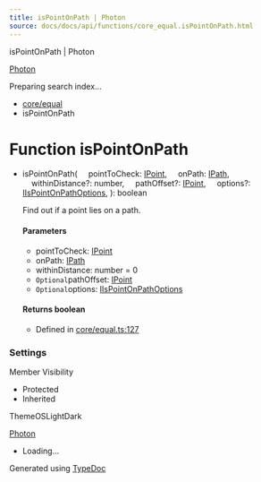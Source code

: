```yaml
---
title: isPointOnPath | Photon
source: docs/docs/api/functions/core_equal.isPointOnPath.html
---
```


isPointOnPath | Photon

[Photon](../index.md)




Preparing search index...

* [core/equal](../modules/core_equal.md)
* isPointOnPath

# Function isPointOnPath

* isPointOnPath(
      pointToCheck: [IPoint](../interfaces/core_schema.IPoint.md),
      onPath: [IPath](../interfaces/core_schema.IPath.md),
      withinDistance?: number,
      pathOffset?: [IPoint](../interfaces/core_schema.IPoint.md),
      options?: [IIsPointOnPathOptions](../interfaces/core_maker.IIsPointOnPathOptions.md),
  ): boolean

  Find out if a point lies on a path.

  #### Parameters

  + pointToCheck: [IPoint](../interfaces/core_schema.IPoint.md)
  + onPath: [IPath](../interfaces/core_schema.IPath.md)
  + withinDistance: number = 0
  + `Optional`pathOffset: [IPoint](../interfaces/core_schema.IPoint.md)
  + `Optional`options: [IIsPointOnPathOptions](../interfaces/core_maker.IIsPointOnPathOptions.md)

  #### Returns boolean

  + Defined in [core/equal.ts:127](https://github.com/mwhite454/photon/blob/main/packages/photon/src/core/equal.ts#L127)

### Settings

Member Visibility

* Protected
* Inherited

ThemeOSLightDark

[Photon](../index.md)

* Loading...

Generated using [TypeDoc](https://typedoc.org/)
